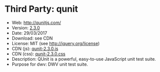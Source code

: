Third Party: qunit
===================

* Web: http://qunitjs.com/
* Version: [2.3.0](https://github.com/jquery/qunit/releases/tag/2.3.0)
* Date: 29/03/2017
* Download: see CDN
* License: MIT (see http://jquery.org/license)
* CDN (js): [qunit-2.3.0.js](http://code.jquery.com/qunit/qunit-2.3.0.js)
* CDN (css): [qunit-2.3.0.css](http://code.jquery.com/qunit/qunit-2.3.0.css)
* Description: QUnit is a powerful, easy-to-use JavaScript unit test suite.
* Purpose for dwv: DWV unit test suite.
